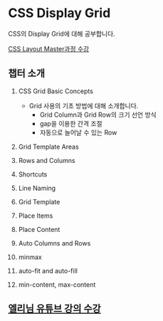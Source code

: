# CSS Display Grid

CSS의 Display Grid에 대해 공부합니다.

[CSS Layout Master과정 수강](https://nomadcoders.co/css-layout-masterclass)

## 챕터 소개

1. CSS Grid Basic Concepts

   - Grid 사용의 기초 방법에 대해 소개합니다.
     - Grid Column과 Grid Row의 크기 선언 방식
     - gap을 이용한 간격 조절
     - 자동으로 늘어날 수 있는 Row

2. Grid Template Areas
3. Rows and Columns
4. Shortcuts
5. Line Naming
6. Grid Template
7. Place Items
8. Place Content
9. Auto Columns and Rows
10. minmax
11. auto-fit and auto-fill
12. min-content, max-content

## [엘리님 유튜브 강의 수강](https://www.youtube.com/watch?v=t3M6toIflyQ)

